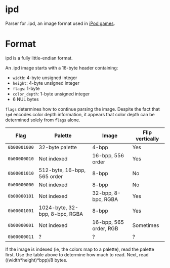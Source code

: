 # ipd
Parser for .ipd, an image format used in [iPod games](https://en.wikipedia.org/wiki/IPod_game).

# Format
ipd is a fully little-endian format.

An .ipd image starts with a 16-byte header containing:
- `width`: 4-byte unsigned integer
- `height`: 4-byte unsigned integer
- `flags`: 1-byte
- `color_depth`: 1-byte unsigned integer
- 6 NUL bytes

`flags` determines how to continue parsing the image.
Despite the fact that `ipd` encodes color depth information, it appears that color depth can be determined solely from `flags` alone.

| Flag         | Palette                         | Image                                                 | Flip vertically |
| ------------ | ------------------------------- | ----------------------------------------------------- | --------------- |
| `0b00001000` | 32-byte palette                 | 4-bpp                                                 | Yes             |
| `0b00000010` | Not indexed                     | 16-bpp, 556 order                                     | Yes             |
| `0b00001010` | 512-byte, 16-bpp, 565 order     | 8-bpp                                                 | No              |
| `0b00000000` | Not indexed                     | 8-bpp                                                 | No              |
| `0b00000101` | Not indexed                     | 32-bpp, 8-bpc, RGBA                                   | Yes             |
| `0b00001001` | 1024-byte, 32-bpp, 8-bpc, RGBA  | 8-bpp                                                 | Yes             |
| `0b00000001` | Not indexed                     | 16-bpp, 565 order, RGB                                | Sometimes       |
| `0b00000011` | ?                               | ?                                                     | ?               |

If the image is indexed (ie, the colors map to a palette), read the palette first. Use the table above to determine how much to read.
Next, read ((width*height)*bpp)/8 bytes.
